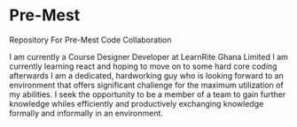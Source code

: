 # Pre-Mest
Repository For Pre-Mest Code Collaboration

I am currently a Course Designer Developer at LearnRite Ghana Limited
I am currently learning react and hoping to move on to some hard core coding afterwards
I am a dedicated, hardworking guy who is looking forward to an environment 
that offers significant challenge for the maximum utilization of my abilities. I seek the 
opportunity to be a member of a team to gain further knowledge whiles efficiently and 
productively exchanging knowledge formally and informally in an environment.
